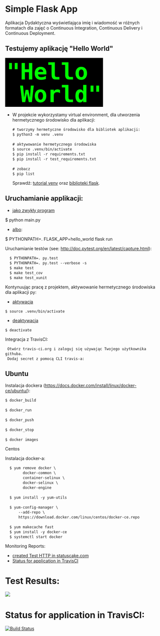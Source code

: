 # Simple Flask App

Aplikacja Dydaktyczna wyświetlająca imię i wiadomość w różnych formatach dla zajęć
o Continuous Integration, Continuous Delivery i Continuous Deployment.

## Testujemy aplikację "Hello World"

![Hello World](./image/indeks.png)

- W projekcie wykorzystamy virtual environment, dla utworzenia hermetycznego środowisko dla aplikacji:

  ```
  # tworzymy hermetyczne środowisko dla bibliotek aplikacji:
  $ python3 -m venv .venv

  # aktywowanie hermetycznego środowiska
  $ source .venv/bin/activate
  $ pip install -r requirements.txt
  $ pip install -r test_requirements.txt

  # zobacz
  $ pip list
  ```

  Sprawdź: [tutorial venv](https://docs.python.org/3/tutorial/venv.html) oraz [biblioteki flask](http://flask.pocoo.org).

## Uruchamianie applikacji:


  * [jako zwykły program](jako-zwykły-program)

  $ python main.py

  * [albo](albo):

  $ PYTHONPATH=. FLASK_APP=hello_world flask run

Uruchamianie testów (see: http://doc.pytest.org/en/latest/capture.html):

```
  $ PYTHONPATH=. py.test
  $ PYTHONPATH=. py.test --verbose -s
  $ make test
  $ make test_cov
  $ make test_xunit
```

Kontynuując pracę z projektem, aktywowanie hermetycznego środowiska dla aplikacji py:

* [aktywacja](actyvacja)
```
$ source .venv/bin/activate
```
* [deaktywacja](deaktywacja)
```
$ deactivate
```
Integracja z TravisCI:
```
 Otwórz travis-ci.org i zaloguj się używając Twojego użytkownika githuba.
 Dodaj secret z pomocą CLI travis-a:
```
## Ubuntu

Instalacja dockera (https://docs.docker.com/install/linux/docker-ce/ubuntu/):
```
$ docker_build

$ docker_run

$ docker_push

$ docker_stop

$ docker images
```
Centos

Instalacja docker-a:
```
  $ yum remove docker \
        docker-common \
        container-selinux \
        docker-selinux \
        docker-engine

  $ yum install -y yum-utils

  $ yum-config-manager \
      --add-repo \
      https://download.docker.com/linux/centos/docker-ce.repo

  $ yum makecache fast
  $ yum install -y docker-ce
  $ systemctl start docker
```
  Monitoring Reports:

  * [created Test HTTP in statuscake.com](created-Test-HTTP-in-www.statuscake.com)
  * [Status for application in TravisCI](Status-for-application-in-TravisCI)

  # Test Results:

  <a href="https://www.statuscake.com" title="Website Uptime Monitoring"><img src="https://app.statuscake.com/button/index.php?Track=RD6iqYHdjI&Days=1&Design=1" /></a>

  # Status for application in TravisCI:

  [![Build Status](https://www.travis-ci.org/korzeniowska18/se_hello_printer_app.svg?branch=master)](https://www.travis-ci.org/korzeniowska18/se_hello_printer_app)
